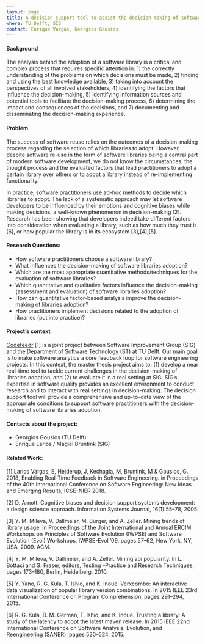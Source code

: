 ```yaml
---
layout: page
title: A decision support tool to assist the decision-making of software libraries adoption
where: TU Delft, SIG
contact: Enrique Vargas, Georgios Gousios
---
```


#### Background

The analysis behind the adoption of a software library is a critical and complex process 
that requires specific attention in: 1) the correctly understanding of the problems 
on which decisions must be made, 2) finding and using the best knowledge available, 
3) taking into account the perspectives of all involved stakeholders, 4) identifying 
the factors that influence the decision-making, 5) identifying information sources 
and potential tools to facilitate the decision-making process, 6) determining the 
impact and consequences of the decisions, and 7) documenting and disseminating 
the decision-making experience.

#### Problem

The success of software reuse relies on the outcomes of a decision-making process 
regarding the selection of which libraries to adopt. However, despite software 
re-use in the form of software libraries being a central part of modern software 
development, we do not know the circumstances, the thought process and the evaluated 
factors that lead practitioners to adopt a certain library over others or to adopt 
a library instead of re-implementing functionality.

In practice, software practitioners use ad-hoc methods to decide which libraries to 
adopt. The lack of a systematic approach may let software developers to be influenced 
by their emotions and cognitive biases while making decisions, a well-known phenomenon 
in decision-making [2]. Research has been showing that developers indeed take different 
factors into consideration when evaluating a library, such as how much they trust it [6], 
or how popular the library is in its ecosystem [3],[4],[5].

#### Research Questions:

*	How software practitioners choose a software library?
*	What influences the decision-making of software libraries adoption?
*	Which are the most appropriate quantitative methods/techniques for the evaluation of software libraries?
*	Which quantitative and qualitative factors influence the decision-making (assessment and evaluation) of software libraries adoption?
*	How can quantitative factor-based analysis improve the decision-making of libraries adoption? 
*	How practitioners implement decisions related to the adoption of libraries (put into practice)?

#### Project’s context

[Codefeedr](http://codefeedr.org) [1] is a joint project between Software Improvement 
Group (SIG) and the Department of Software Technology (ST) at TU Delft. Our main goal 
is to make software analytics a core feedback loop for software engineering projects. 
In this context, the master thesis project aims to: (1) develop a near real-time tool 
to tackle current challenges in the decision-making of libraries adoption, and (2) 
to evaluate it in a real setting at SIG. SIG’s expertise in software quality provides 
an excellent environment to conduct research and to interact with real settings in 
decision-making. The decision support tool will provide a comprehensive and up-to-date 
view of the appropriate conditions to support software practitioners with the decision-making 
of software libraries adoption.

#### Contacts about the project:

* Georgios Gousios (TU Delft)
* Enrique Larios / Magiel Bruntink (SIG)

#### Related Work:

[1] Larios Vargas, E, Hejderup, J, Kechagia, M, Bruntink, M & Gousios, G. 2018, Enabling Real-Time Feedback in Software Engineering. in Proceedings of the 40th International Conference on Software Engineering: New Ideas and Emerging Results, ICSE-NIER 2018.

[2] D. Arnott. Cognitive biases and decision support systems development: a design science approach. Information Systems Journal, 16(1):55–78, 2005.

[3] Y. M. Mileva, V. Dallmeier, M. Burger, and A. Zeller. Mining trends of library usage. In Proceedings of the Joint International and Annual ERCIM Workshops on Principles of Software Evolution (IWPSE) and Software Evolution (Evol) Workshops, IWPSE-Evol ’09, pages 57–62,
New York, NY, USA, 2009. ACM.

[4] Y. M. Mileva, V. Dallmeier, and A. Zeller. Mining api popularity. In L. Bottaci and G. Fraser, editors, Testing –Practice and Research Techniques, pages 173–180, Berlin, Heidelberg, 2010.

[5] Y. Yano, R. G. Kula, T. Ishio, and K. Inoue. Verxcombo: An interactive data visualization of popular library version combinations. In 2015 IEEE 23rd International Conference on Program Comprehension, pages 291–294, 2015.

[6] R. G. Kula, D. M. German, T. Ishio, and K. Inoue. Trusting a library: A study of the latency to adopt the latest maven release. In 2015 IEEE 22nd International Conference on Software Analysis, Evolution, and Reengineering (SANER), pages 520–524, 2015.